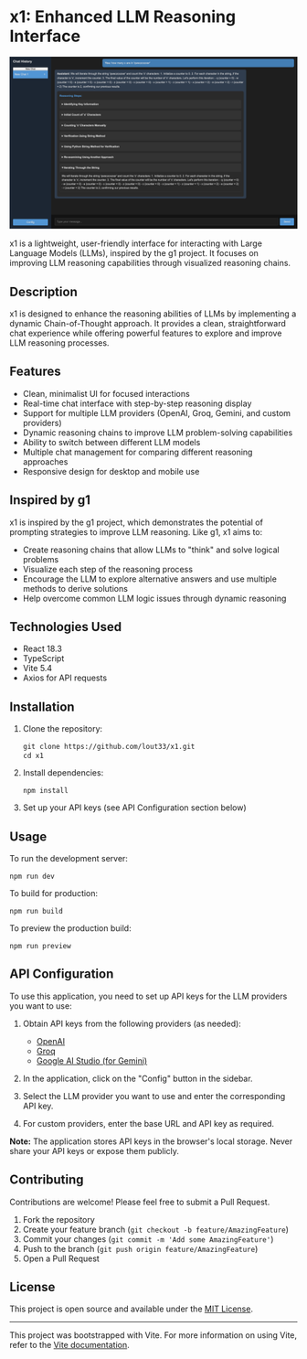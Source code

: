 # x1: Enhanced LLM Reasoning Interface

![This is an example](src/assets/image.png)

x1 is a lightweight, user-friendly interface for interacting with Large Language Models (LLMs), inspired by the g1 project. It focuses on improving LLM reasoning capabilities through visualized reasoning chains.

## Description

x1 is designed to enhance the reasoning abilities of LLMs by implementing a dynamic Chain-of-Thought approach. It provides a clean, straightforward chat experience while offering powerful features to explore and improve LLM reasoning processes.

## Features

- Clean, minimalist UI for focused interactions
- Real-time chat interface with step-by-step reasoning display
- Support for multiple LLM providers (OpenAI, Groq, Gemini, and custom providers)
- Dynamic reasoning chains to improve LLM problem-solving capabilities
- Ability to switch between different LLM models
- Multiple chat management for comparing different reasoning approaches
- Responsive design for desktop and mobile use

## Inspired by g1

x1 is inspired by the g1 project, which demonstrates the potential of prompting strategies to improve LLM reasoning. Like g1, x1 aims to:

- Create reasoning chains that allow LLMs to "think" and solve logical problems
- Visualize each step of the reasoning process
- Encourage the LLM to explore alternative answers and use multiple methods to derive solutions
- Help overcome common LLM logic issues through dynamic reasoning

## Technologies Used

- React 18.3
- TypeScript
- Vite 5.4
- Axios for API requests

## Installation

1. Clone the repository:
   ```
   git clone https://github.com/lout33/x1.git
   cd x1
   ```

2. Install dependencies:
   ```
   npm install
   ```

3. Set up your API keys (see API Configuration section below)

## Usage

To run the development server:

```
npm run dev
```

To build for production:

```
npm run build
```

To preview the production build:

```
npm run preview
```

## API Configuration

To use this application, you need to set up API keys for the LLM providers you want to use:

1. Obtain API keys from the following providers (as needed):
   - [OpenAI](https://openai.com/)
   - [Groq](https://www.groq.com/)
   - [Google AI Studio (for Gemini)](https://makersuite.google.com/)

2. In the application, click on the "Config" button in the sidebar.

3. Select the LLM provider you want to use and enter the corresponding API key.

4. For custom providers, enter the base URL and API key as required.

**Note:** The application stores API keys in the browser's local storage. Never share your API keys or expose them publicly.

## Contributing

Contributions are welcome! Please feel free to submit a Pull Request.

1. Fork the repository
2. Create your feature branch (`git checkout -b feature/AmazingFeature`)
3. Commit your changes (`git commit -m 'Add some AmazingFeature'`)
4. Push to the branch (`git push origin feature/AmazingFeature`)
5. Open a Pull Request

## License

This project is open source and available under the [MIT License](LICENSE).

---

This project was bootstrapped with Vite. For more information on using Vite, refer to the [Vite documentation](https://vitejs.dev/).
